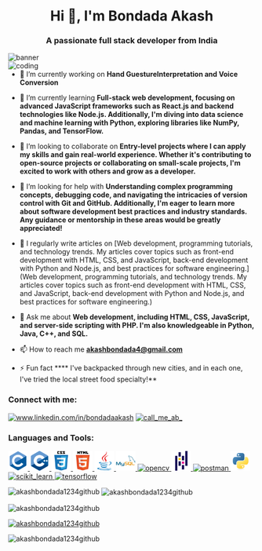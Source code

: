 <h1 align="center">Hi 👋, I'm Bondada Akash</h1>
<h3 align="center">A passionate full stack developer from India</h3>
<img src="https://user-images.githubusercontent.com/74038190/219923809-b86dc415-a0c2-4a38-bc88-ad6cf06395a8.gif" alt="banner">

<img src="https://user-images.githubusercontent.com/74038190/229223263-cf2e4b07-2615-4f87-9c38-e37600f8381a.gif" alt="coding" align="right" width="600px" >

- 🔭 I’m currently working on **Hand GuestureInterpretation and Voice Conversion**

- 🌱 I’m currently learning **Full-stack web development, focusing on advanced JavaScript frameworks such as React.js and backend technologies like Node.js. Additionally, I'm diving into data science and machine learning with Python, exploring libraries like NumPy, Pandas, and TensorFlow.**

- 👯 I’m looking to collaborate on **Entry-level projects where I can apply my skills and gain real-world experience. Whether it's contributing to open-source projects or collaborating on small-scale projects, I'm excited to work with others and grow as a developer.**

- 🤝 I’m looking for help with **Understanding complex programming concepts, debugging code, and navigating the intricacies of version control with Git and GitHub. Additionally, I'm eager to learn more about software development best practices and industry standards. Any guidance or mentorship in these areas would be greatly appreciated!**

- 📝 I regularly write articles on [Web development, programming tutorials, and technology trends. My articles cover topics such as front-end development with HTML, CSS, and JavaScript, back-end development with Python and Node.js, and best practices for software engineering.](Web development, programming tutorials, and technology trends. My articles cover topics such as front-end development with HTML, CSS, and JavaScript, back-end development with Python and Node.js, and best practices for software engineering.)

- 💬 Ask me about **Web development, including HTML, CSS, JavaScript, and server-side scripting with PHP. I'm also knowledgeable in Python, Java, C++, and SQL.**

- 📫 How to reach me **akashbondada4@gmail.com**

- ⚡ Fun fact **** I've backpacked through new cities, and in each one, I've tried the local street food specialty!**

<h3 align="left">Connect with me:</h3>
<p align="left">
<a href="https://linkedin.com/in/www.linkedin.com/in/bondadaakash" target="blank"><img align="center" src="https://raw.githubusercontent.com/rahuldkjain/github-profile-readme-generator/master/src/images/icons/Social/linked-in-alt.svg" alt="www.linkedin.com/in/bondadaakash" height="30" width="40" /></a>
<a href="https://instagram.com/call_me_ab_" target="blank"><img align="center" src="https://raw.githubusercontent.com/rahuldkjain/github-profile-readme-generator/master/src/images/icons/Social/instagram.svg" alt="call_me_ab_" height="30" width="40" /></a>
</p>

<h3 align="left">Languages and Tools:</h3>
<p align="left"> <a href="https://www.cprogramming.com/" target="_blank" rel="noreferrer"> <img src="https://raw.githubusercontent.com/devicons/devicon/master/icons/c/c-original.svg" alt="c" width="40" height="40"/> </a> <a href="https://www.w3schools.com/cpp/" target="_blank" rel="noreferrer"> <img src="https://raw.githubusercontent.com/devicons/devicon/master/icons/cplusplus/cplusplus-original.svg" alt="cplusplus" width="40" height="40"/> </a> <a href="https://www.w3schools.com/css/" target="_blank" rel="noreferrer"> <img src="https://raw.githubusercontent.com/devicons/devicon/master/icons/css3/css3-original-wordmark.svg" alt="css3" width="40" height="40"/> </a> <a href="https://www.w3.org/html/" target="_blank" rel="noreferrer"> <img src="https://raw.githubusercontent.com/devicons/devicon/master/icons/html5/html5-original-wordmark.svg" alt="html5" width="40" height="40"/> </a> <a href="https://www.java.com" target="_blank" rel="noreferrer"> <img src="https://raw.githubusercontent.com/devicons/devicon/master/icons/java/java-original.svg" alt="java" width="40" height="40"/> </a> <a href="https://www.mysql.com/" target="_blank" rel="noreferrer"> <img src="https://raw.githubusercontent.com/devicons/devicon/master/icons/mysql/mysql-original-wordmark.svg" alt="mysql" width="40" height="40"/> </a> <a href="https://opencv.org/" target="_blank" rel="noreferrer"> <img src="https://www.vectorlogo.zone/logos/opencv/opencv-icon.svg" alt="opencv" width="40" height="40"/> </a> <a href="https://pandas.pydata.org/" target="_blank" rel="noreferrer"> <img src="https://raw.githubusercontent.com/devicons/devicon/2ae2a900d2f041da66e950e4d48052658d850630/icons/pandas/pandas-original.svg" alt="pandas" width="40" height="40"/> </a> <a href="https://postman.com" target="_blank" rel="noreferrer"> <img src="https://www.vectorlogo.zone/logos/getpostman/getpostman-icon.svg" alt="postman" width="40" height="40"/> </a> <a href="https://www.python.org" target="_blank" rel="noreferrer"> <img src="https://raw.githubusercontent.com/devicons/devicon/master/icons/python/python-original.svg" alt="python" width="40" height="40"/> </a> <a href="https://scikit-learn.org/" target="_blank" rel="noreferrer"> <img src="https://upload.wikimedia.org/wikipedia/commons/0/05/Scikit_learn_logo_small.svg" alt="scikit_learn" width="40" height="40"/> </a> <a href="https://www.tensorflow.org" target="_blank" rel="noreferrer"> <img src="https://www.vectorlogo.zone/logos/tensorflow/tensorflow-icon.svg" alt="tensorflow" width="40" height="40"/> </a> </p>
<p><img align="left" src="https://github-readme-stats.vercel.app/api/top-langs?username=akashbondada1234github&show_icons=true&locale=en&layout=compact" alt="akashbondada1234github" /></p>

<p>&nbsp;<img align="center" src="https://github-readme-stats.vercel.app/api?username=akashbondada1234github&show_icons=true&locale=en" alt="akashbondada1234github" /></p>

<p><img align="center" src="https://github-readme-streak-stats.herokuapp.com/?user=akashbondada1234github&" alt="akashbondada1234github" /></p>

<p align="left"> <a href="https://github.com/ryo-ma/github-profile-trophy"><img src="https://github-profile-trophy.vercel.app/?username=akashbondada1234github" alt="akashbondada1234github" /></a> </p>

<p align="left"> <img src="https://komarev.com/ghpvc/?username=akashbondada1234github&label=Profile%20views&color=0e75b6&style=flat" alt="akashbondada1234github" /> </p>


